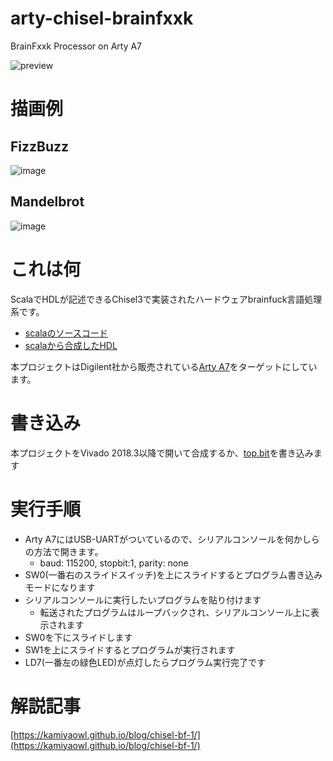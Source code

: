 # arty-chisel-brainfxxk
BrainFxxk Processor on Arty A7

![preview](https://user-images.githubusercontent.com/4300987/55052799-7c7a7b00-509d-11e9-995d-fb8071305202.gif)

# 描画例

## FizzBuzz

![image](https://pbs.twimg.com/media/D2kJbRzU0AAB1rh.png:large)

## Mandelbrot

![image](https://pbs.twimg.com/media/D2kPLafVYAATBDO.png:large)


# これは何

ScalaでHDLが記述できるChisel3で実装されたハードウェアbrainfuck言語処理系です。

* [scalaのソースコード](https://github.com/kamiyaowl/chisel-practice/tree/94dd3a965d3c9fc8dd75394450032b482ac794e5/src/main/scala/bf)
* [scalaから合成したHDL](https://github.com/kamiyaowl/chisel-practice/blob/94dd3a965d3c9fc8dd75394450032b482ac794e5/bf/DebugAccessPort.v)

本プロジェクトはDigilent社から販売されている[Arty A7](https://store.digilentinc.com/arty-a7-artix-7-fpga-development-board-for-makers-and-hobbyists/)をターゲットにしています。

# 書き込み

本プロジェクトをVivado 2018.3以降で開いて合成するか、[top.bit](https://github.com/kamiyaowl/arty-chisel-brainfxxk/blob/master/viavdo/arty-chisel-brainfxxk.runs/impl_1/top.bit)を書き込みます

# 実行手順

* Arty A7にはUSB-UARTがついているので、シリアルコンソールを何かしらの方法で開きます。
    * baud: 115200, stopbit:1, parity: none
* SW0(一番右のスライドスイッチ)を上にスライドするとプログラム書き込みモードになります
* シリアルコンソールに実行したいプログラムを貼り付けます
    * 転送されたプログラムはループバックされ、シリアルコンソール上に表示されます
* SW0を下にスライドします
* SW1を上にスライドするとプログラムが実行されます
* LD7(一番左の緑色LED)が点灯したらプログラム実行完了です

# 解説記事

[https://kamiyaowl.github.io/blog/chisel-bf-1/](https://kamiyaowl.github.io/blog/chisel-bf-1/)


